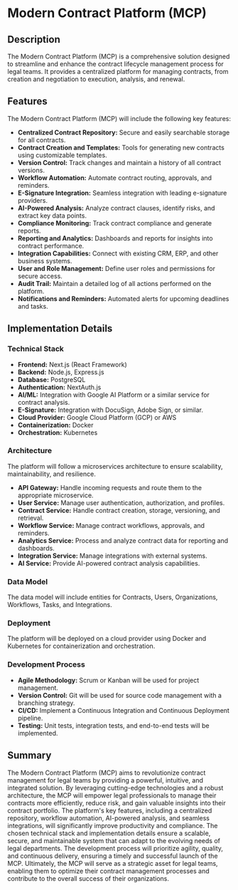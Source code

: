 # Modern Contract Platform (MCP)

## Description

The Modern Contract Platform (MCP) is a comprehensive solution designed to streamline and enhance the contract lifecycle management process for legal teams. It provides a centralized platform for managing contracts, from creation and negotiation to execution, analysis, and renewal.

## Features

The Modern Contract Platform (MCP) will include the following key features:

*   **Centralized Contract Repository:** Secure and easily searchable storage for all contracts.
*   **Contract Creation and Templates:** Tools for generating new contracts using customizable templates.
*   **Version Control:** Track changes and maintain a history of all contract versions.
*   **Workflow Automation:** Automate contract routing, approvals, and reminders.
*   **E-Signature Integration:** Seamless integration with leading e-signature providers.
*   **AI-Powered Analysis:** Analyze contract clauses, identify risks, and extract key data points.
*   **Compliance Monitoring:** Track contract compliance and generate reports.
*   **Reporting and Analytics:** Dashboards and reports for insights into contract performance.
*   **Integration Capabilities:** Connect with existing CRM, ERP, and other business systems.
*   **User and Role Management:** Define user roles and permissions for secure access.
*   **Audit Trail:** Maintain a detailed log of all actions performed on the platform.
*   **Notifications and Reminders:** Automated alerts for upcoming deadlines and tasks.

## Implementation Details

### Technical Stack

*   **Frontend:** Next.js (React Framework)
*   **Backend:** Node.js, Express.js
*   **Database:** PostgreSQL
*   **Authentication:** NextAuth.js
*   **AI/ML:** Integration with Google AI Platform or a similar service for contract analysis.
*   **E-Signature:** Integration with DocuSign, Adobe Sign, or similar.
*   **Cloud Provider:** Google Cloud Platform (GCP) or AWS
*   **Containerization:** Docker
*   **Orchestration:** Kubernetes

### Architecture

The platform will follow a microservices architecture to ensure scalability, maintainability, and resilience.

*   **API Gateway:** Handle incoming requests and route them to the appropriate microservice.
*   **User Service:** Manage user authentication, authorization, and profiles.
*   **Contract Service:** Handle contract creation, storage, versioning, and retrieval.
*   **Workflow Service:** Manage contract workflows, approvals, and reminders.
*   **Analytics Service:** Process and analyze contract data for reporting and dashboards.
*   **Integration Service:** Manage integrations with external systems.
*   **AI Service:** Provide AI-powered contract analysis capabilities.

### Data Model

The data model will include entities for Contracts, Users, Organizations, Workflows, Tasks, and Integrations.

### Deployment

The platform will be deployed on a cloud provider using Docker and Kubernetes for containerization and orchestration.

### Development Process

*   **Agile Methodology:** Scrum or Kanban will be used for project management.
*   **Version Control:** Git will be used for source code management with a branching strategy.
*   **CI/CD:** Implement a Continuous Integration and Continuous Deployment pipeline.
*   **Testing:** Unit tests, integration tests, and end-to-end tests will be implemented.

## Summary

The Modern Contract Platform (MCP) aims to revolutionize contract management for legal teams by providing a powerful, intuitive, and integrated solution. By leveraging cutting-edge technologies and a robust architecture, the MCP will empower legal professionals to manage their contracts more efficiently, reduce risk, and gain valuable insights into their contract portfolio. The platform's key features, including a centralized repository, workflow automation, AI-powered analysis, and seamless integrations, will significantly improve productivity and compliance. The chosen technical stack and implementation details ensure a scalable, secure, and maintainable system that can adapt to the evolving needs of legal departments. The development process will prioritize agility, quality, and continuous delivery, ensuring a timely and successful launch of the MCP. Ultimately, the MCP will serve as a strategic asset for legal teams, enabling them to optimize their contract management processes and contribute to the overall success of their organizations.